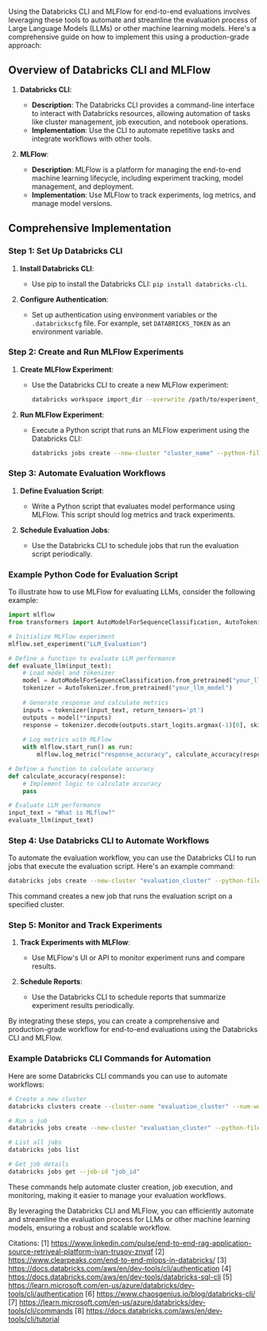 Using the Databricks CLI and MLFlow for end-to-end evaluations involves leveraging these tools to automate and streamline the evaluation process of Large Language Models (LLMs) or other machine learning models. Here's a comprehensive guide on how to implement this using a production-grade approach:

## Overview of Databricks CLI and MLFlow

1. **Databricks CLI**:
   - **Description**: The Databricks CLI provides a command-line interface to interact with Databricks resources, allowing automation of tasks like cluster management, job execution, and notebook operations.
   - **Implementation**: Use the CLI to automate repetitive tasks and integrate workflows with other tools.

2. **MLFlow**:
   - **Description**: MLFlow is a platform for managing the end-to-end machine learning lifecycle, including experiment tracking, model management, and deployment.
   - **Implementation**: Use MLFlow to track experiments, log metrics, and manage model versions.

## Comprehensive Implementation

### Step 1: Set Up Databricks CLI

1. **Install Databricks CLI**:
   - Use pip to install the Databricks CLI: `pip install databricks-cli`.

2. **Configure Authentication**:
   - Set up authentication using environment variables or the `.databrickscfg` file. For example, set `DATABRICKS_TOKEN` as an environment variable.

### Step 2: Create and Run MLFlow Experiments

1. **Create MLFlow Experiment**:
   - Use the Databricks CLI to create a new MLFlow experiment:
     ```bash
     databricks workspace import_dir --overwrite /path/to/experiment_dir
     ```

2. **Run MLFlow Experiment**:
   - Execute a Python script that runs an MLFlow experiment using the Databricks CLI:
     ```bash
     databricks jobs create --new-cluster "cluster_name" --python-file "path/to/experiment_script.py"
     ```

### Step 3: Automate Evaluation Workflows

1. **Define Evaluation Script**:
   - Write a Python script that evaluates model performance using MLFlow. This script should log metrics and track experiments.

2. **Schedule Evaluation Jobs**:
   - Use the Databricks CLI to schedule jobs that run the evaluation script periodically.

### Example Python Code for Evaluation Script

To illustrate how to use MLFlow for evaluating LLMs, consider the following example:

```python
import mlflow
from transformers import AutoModelForSequenceClassification, AutoTokenizer

# Initialize MLFlow experiment
mlflow.set_experiment("LLM_Evaluation")

# Define a function to evaluate LLM performance
def evaluate_llm(input_text):
    # Load model and tokenizer
    model = AutoModelForSequenceClassification.from_pretrained("your_llm_model")
    tokenizer = AutoTokenizer.from_pretrained("your_llm_model")
    
    # Generate response and calculate metrics
    inputs = tokenizer(input_text, return_tensors='pt')
    outputs = model(**inputs)
    response = tokenizer.decode(outputs.start_logits.argmax(-1)[0], skip_special_tokens=True)
    
    # Log metrics with MLFlow
    with mlflow.start_run() as run:
        mlflow.log_metric("response_accuracy", calculate_accuracy(response))

# Define a function to calculate accuracy
def calculate_accuracy(response):
    # Implement logic to calculate accuracy
    pass

# Evaluate LLM performance
input_text = "What is MLflow?"
evaluate_llm(input_text)
```

### Step 4: Use Databricks CLI to Automate Workflows

To automate the evaluation workflow, you can use the Databricks CLI to run jobs that execute the evaluation script. Here's an example command:

```bash
databricks jobs create --new-cluster "evaluation_cluster" --python-file "path/to/evaluation_script.py"
```

This command creates a new job that runs the evaluation script on a specified cluster.

### Step 5: Monitor and Track Experiments

1. **Track Experiments with MLFlow**:
   - Use MLFlow's UI or API to monitor experiment runs and compare results.

2. **Schedule Reports**:
   - Use the Databricks CLI to schedule reports that summarize experiment results periodically.

By integrating these steps, you can create a comprehensive and production-grade workflow for end-to-end evaluations using the Databricks CLI and MLFlow.

### Example Databricks CLI Commands for Automation

Here are some Databricks CLI commands you can use to automate workflows:

```bash
# Create a new cluster
databricks clusters create --cluster-name "evaluation_cluster" --num-workers 2 --spark-version "7.3.x-scala2.12"

# Run a job
databricks jobs create --new-cluster "evaluation_cluster" --python-file "path/to/evaluation_script.py"

# List all jobs
databricks jobs list

# Get job details
databricks jobs get --job-id "job_id"
```

These commands help automate cluster creation, job execution, and monitoring, making it easier to manage your evaluation workflows.

By leveraging the Databricks CLI and MLFlow, you can efficiently automate and streamline the evaluation process for LLMs or other machine learning models, ensuring a robust and scalable workflow.

Citations:
[1] https://www.linkedin.com/pulse/end-to-end-rag-application-source-retriveal-platform-ivan-trusov-znvqf
[2] https://www.clearpeaks.com/end-to-end-mlops-in-databricks/
[3] https://docs.databricks.com/aws/en/dev-tools/cli/authentication
[4] https://docs.databricks.com/aws/en/dev-tools/databricks-sql-cli
[5] https://learn.microsoft.com/en-us/azure/databricks/dev-tools/cli/authentication
[6] https://www.chaosgenius.io/blog/databricks-cli/
[7] https://learn.microsoft.com/en-us/azure/databricks/dev-tools/cli/commands
[8] https://docs.databricks.com/aws/en/dev-tools/cli/tutorial
